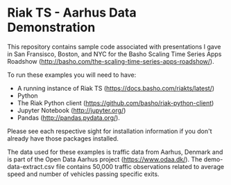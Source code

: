 # Riak TS - Aarhus Data Demonstration

This repository contains sample code associated with presentations I gave in San Fransisco, Boston, and NYC for the Basho Scaling Time Series Apps Roadshow (http://basho.com/the-scaling-time-series-apps-roadshow/).

To run these examples you will need to have:

- A running instance of Riak TS (https://docs.basho.com/riakts/latest/)
- Python
- The Riak Python client (https://github.com/basho/riak-python-client)
- Jupyter Notebook (http://jupyter.org/)
- Pandas (http://pandas.pydata.org/). 

Please see each respective sight for installation information if you don't already have those packages installed.

The data used for these examples is traffic data from Aarhus, Denmark and is part of the Open Data Aarhus project (https://www.odaa.dk/). The demo-data-extract.csv file contains 50,000 traffic observations related to average speed and number of vehicles passing specific exits.
